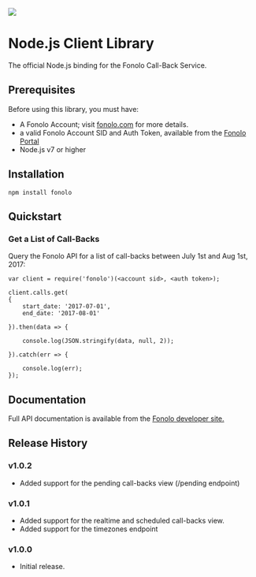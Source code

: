 <a href="https://fonolo.com" target="_blank"><img src="https://portal.fonolo.com/static/1.0/images/fonolo_logo_large.png"/></a>

# Node.js Client Library

The official Node.js binding for the Fonolo Call-Back Service.

## Prerequisites

Before using this library, you must have:

* A Fonolo Account; visit [fonolo.com](https://fonolo.com/) for more details.
* a valid Fonolo Account SID and Auth Token, available from the [Fonolo Portal](https://portal.fonolo.com/)
* Node.js v7 or higher

## Installation

```
npm install fonolo
```

## Quickstart

### Get a List of Call-Backs

Query the Fonolo API for a list of call-backs between July 1st and Aug 1st, 2017:


```
var client = require('fonolo')(<account sid>, <auth token>);

client.calls.get(
{
    start_date: '2017-07-01',
    end_date: '2017-08-01'

}).then(data => {

    console.log(JSON.stringify(data, null, 2));

}).catch(err => {

    console.log(err);
});
```

## Documentation

Full API documentation is available from the [Fonolo developer site.][fonolo dev site]

## Release History

### v1.0.2
* Added support for the pending call-backs view (/pending endpoint)

### v1.0.1
* Added support for the realtime and scheduled call-backs view.
* Added support for the timezones endpoint

### v1.0.0
* Initial release.

[fonolo dev site]:  https://fonolo.com/help/api/
